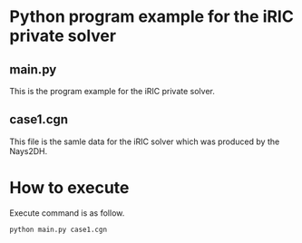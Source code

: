 # Python program example for the iRIC private solver


## main.py
This is the program example for the iRIC private solver.


## case1.cgn
This file is the samle data for the iRIC solver which was produced by the Nays2DH.


# How to execute 

Execute command is as follow.

```
python main.py case1.cgn
```
